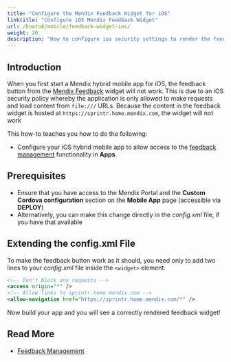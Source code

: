 ```yaml
---
title: "Configure the Mendix Feedback Widget for iOS"
linktitle: "Configure iOS Mendix Feedback Widget"
url: /howto8/mobile/feedback-widget-ios/
weight: 20
description: "How to configure ios security settings to render the feedback widget's content"
---
```


## Introduction

When you first start a Mendix hybrid mobile app for iOS, the feedback button from the [Mendix Feedback](/appstore/modules/mendix-feedback/) widget will not work. This is due to an iOS security policy whereby the application is only allowed to make requests and load content from `file:///` URLs. Because the content in the feedback widget is hosted at `https://sprintr.home.mendix.com`, the widget will not work 

This how-to teaches you how to do the following:

* Configure your iOS hybrid mobile app to allow access to the [feedback management](/developerportal/app-insights/feedback/) functionality in **Apps**.

## Prerequisites

* Ensure that you have access to the Mendix Portal and the **Custom Cordova configuration** section on the **Mobile App** page (accessible via **DEPLOY**)
* Alternatively, you can make this change directly in the *config.xml* file, if you have that available

## Extending the config.xml File

To make the feedback button work as it should, you need only to add two lines to your *config.xml* file inside the `<widget>` element:

```xml
<!-- Don't block any requests -->
<access origin="*" />
<!-- Allow links to sprintr.home.mendix.com -->
<allow-navigation href="https://sprintr.home.mendix.com/*" />
```

Now build your app and you will see a correctly rendered feedback widget! 

## Read More

* [Feedback Management](/developerportal/app-insights/feedback/)
